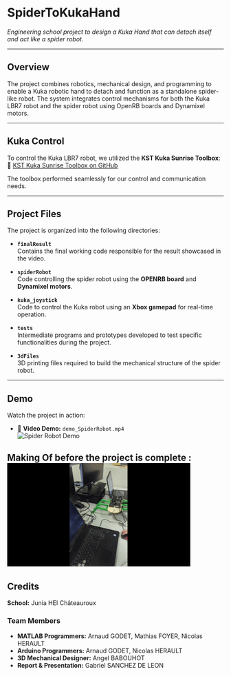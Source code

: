 # **SpiderToKukaHand**  
*Engineering school project to design a Kuka Hand that can detach itself and act like a spider robot.*

---

## **Overview**  
The project combines robotics, mechanical design, and programming to enable a Kuka robotic hand to detach and function as a standalone spider-like robot. The system integrates control mechanisms for both the Kuka LBR7 robot and the spider robot using OpenRB boards and Dynamixel motors.

---

## **Kuka Control**  
To control the Kuka LBR7 robot, we utilized the **KST Kuka Sunrise Toolbox**:  
🔗 [KST Kuka Sunrise Toolbox on GitHub](https://github.com/Modi1987/KST-Kuka-Sunrise-Toolbox)  

The toolbox performed seamlessly for our control and communication needs.

---

## **Project Files**  
The project is organized into the following directories:  

- **`finalResult`**  
  Contains the final working code responsible for the result showcased in the video.  

- **`spiderRobot`**  
  Code controlling the spider robot using the **OPENRB board** and **Dynamixel motors**.

- **`kuka_joystick`**  
  Code to control the Kuka robot using an **Xbox gamepad** for real-time operation.  

- **`tests`**  
  Intermediate programs and prototypes developed to test specific functionalities during the project.

- **`3dFiles`**  
  3D printing files required to build the mechanical structure of the spider robot.

---

## **Demo**  
Watch the project in action:  
- 🎥 **Video Demo:** `demo_SpiderRobot.mp4`  
![Spider Robot Demo](spiderbot.gif)  

Making Of before the project is complete : 
![making of](makingOf.gif)  
---

## **Credits**  
**School:** Junia HEI Châteauroux  

### **Team Members**  
- **MATLAB Programmers:** Arnaud GODET, Mathias FOYER, Nicolas HERAULT  
- **Arduino Programmers:** Arnaud GODET, Nicolas HERAULT  
- **3D Mechanical Designer:** Angel BABOUHOT  
- **Report & Presentation:** Gabriel SANCHEZ DE LEON  